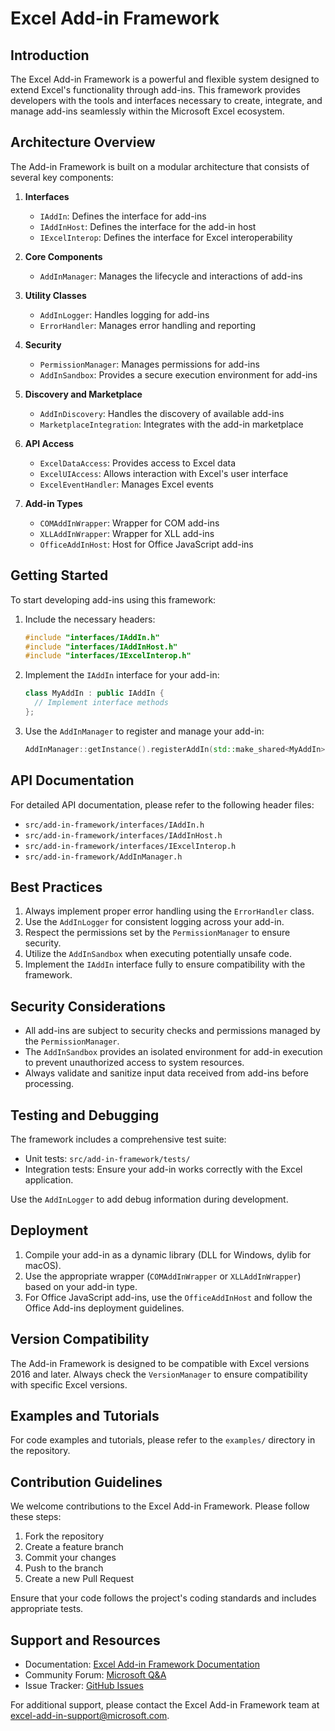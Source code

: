# Excel Add-in Framework

## Introduction

The Excel Add-in Framework is a powerful and flexible system designed to extend Excel's functionality through add-ins. This framework provides developers with the tools and interfaces necessary to create, integrate, and manage add-ins seamlessly within the Microsoft Excel ecosystem.

## Architecture Overview

The Add-in Framework is built on a modular architecture that consists of several key components:

1. **Interfaces**
   - `IAddIn`: Defines the interface for add-ins
   - `IAddInHost`: Defines the interface for the add-in host
   - `IExcelInterop`: Defines the interface for Excel interoperability

2. **Core Components**
   - `AddInManager`: Manages the lifecycle and interactions of add-ins

3. **Utility Classes**
   - `AddInLogger`: Handles logging for add-ins
   - `ErrorHandler`: Manages error handling and reporting

4. **Security**
   - `PermissionManager`: Manages permissions for add-ins
   - `AddInSandbox`: Provides a secure execution environment for add-ins

5. **Discovery and Marketplace**
   - `AddInDiscovery`: Handles the discovery of available add-ins
   - `MarketplaceIntegration`: Integrates with the add-in marketplace

6. **API Access**
   - `ExcelDataAccess`: Provides access to Excel data
   - `ExcelUIAccess`: Allows interaction with Excel's user interface
   - `ExcelEventHandler`: Manages Excel events

7. **Add-in Types**
   - `COMAddInWrapper`: Wrapper for COM add-ins
   - `XLLAddInWrapper`: Wrapper for XLL add-ins
   - `OfficeAddInHost`: Host for Office JavaScript add-ins

## Getting Started

To start developing add-ins using this framework:

1. Include the necessary headers:
   ```cpp
   #include "interfaces/IAddIn.h"
   #include "interfaces/IAddInHost.h"
   #include "interfaces/IExcelInterop.h"
   ```

2. Implement the `IAddIn` interface for your add-in:
   ```cpp
   class MyAddIn : public IAddIn {
     // Implement interface methods
   };
   ```

3. Use the `AddInManager` to register and manage your add-in:
   ```cpp
   AddInManager::getInstance().registerAddIn(std::make_shared<MyAddIn>());
   ```

## API Documentation

For detailed API documentation, please refer to the following header files:
- `src/add-in-framework/interfaces/IAddIn.h`
- `src/add-in-framework/interfaces/IAddInHost.h`
- `src/add-in-framework/interfaces/IExcelInterop.h`
- `src/add-in-framework/AddInManager.h`

## Best Practices

1. Always implement proper error handling using the `ErrorHandler` class.
2. Use the `AddInLogger` for consistent logging across your add-in.
3. Respect the permissions set by the `PermissionManager` to ensure security.
4. Utilize the `AddInSandbox` when executing potentially unsafe code.
5. Implement the `IAddIn` interface fully to ensure compatibility with the framework.

## Security Considerations

- All add-ins are subject to security checks and permissions managed by the `PermissionManager`.
- The `AddInSandbox` provides an isolated environment for add-in execution to prevent unauthorized access to system resources.
- Always validate and sanitize input data received from add-ins before processing.

## Testing and Debugging

The framework includes a comprehensive test suite:
- Unit tests: `src/add-in-framework/tests/`
- Integration tests: Ensure your add-in works correctly with the Excel application.

Use the `AddInLogger` to add debug information during development.

## Deployment

1. Compile your add-in as a dynamic library (DLL for Windows, dylib for macOS).
2. Use the appropriate wrapper (`COMAddInWrapper` or `XLLAddInWrapper`) based on your add-in type.
3. For Office JavaScript add-ins, use the `OfficeAddInHost` and follow the Office Add-ins deployment guidelines.

## Version Compatibility

The Add-in Framework is designed to be compatible with Excel versions 2016 and later. Always check the `VersionManager` to ensure compatibility with specific Excel versions.

## Examples and Tutorials

For code examples and tutorials, please refer to the `examples/` directory in the repository.

## Contribution Guidelines

We welcome contributions to the Excel Add-in Framework. Please follow these steps:
1. Fork the repository
2. Create a feature branch
3. Commit your changes
4. Push to the branch
5. Create a new Pull Request

Ensure that your code follows the project's coding standards and includes appropriate tests.

## Support and Resources

- Documentation: [Excel Add-in Framework Documentation](https://docs.microsoft.com/en-us/office/dev/add-ins/excel/)
- Community Forum: [Microsoft Q&A](https://docs.microsoft.com/en-us/answers/products/office)
- Issue Tracker: [GitHub Issues](https://github.com/microsoft/excel-add-in-framework/issues)

For additional support, please contact the Excel Add-in Framework team at excel-add-in-support@microsoft.com.